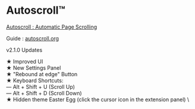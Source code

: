 # Autoscroll™
[Autoscroll : Automatic Page Scrolling](https://chromewebstore.google.com/detail/autoscroll-automatic-page/mofpoefmipkeaakcglcfamacffochlid)

Guide : [autoscroll.org](https://www.autoscroll.org/)

v2.1.0 Updates

★ Improved UI \
★ New Settings Panel \
★ "Rebound at edge" Button \
★ Keyboard Shortcuts: \
   — Alt + Shift + U (Scroll Up) \
   — Alt + Shift + D (Scroll Down) \
★ Hidden theme Easter Egg (click the cursor icon in the extension panel) \

